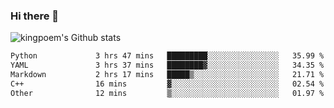 ### Hi there 👋

![kingpoem's Github stats](https://github-readme-stats.vercel.app/api?username=kingpoem&show_icons=true)

  <!--START_SECTION:waka-->

```txt
Python             3 hrs 47 mins   █████████░░░░░░░░░░░░░░░░   35.99 %
YAML               3 hrs 37 mins   ████████▓░░░░░░░░░░░░░░░░   34.35 %
Markdown           2 hrs 17 mins   █████▒░░░░░░░░░░░░░░░░░░░   21.71 %
C++                16 mins         ▓░░░░░░░░░░░░░░░░░░░░░░░░   02.54 %
Other              12 mins         ▒░░░░░░░░░░░░░░░░░░░░░░░░   01.97 %
```

<!--END_SECTION:waka-->
<!--
**kingpoem/kingpoem** is a ✨ _special_ ✨ repository because its `README.md` (this file) appears on your GitHub profile.

Here are some ideas to get you started:

- 🔭 I’m currently working on ...
- 🌱 I’m currently learning ...
- 👯 I’m looking to collaborate on ...
- 🤔 I’m looking for help with ...
- 💬 Ask me about ...
- 📫 How to reach me: ...
- 😄 Pronouns: ...
- ⚡ Fun fact: ...
-->
